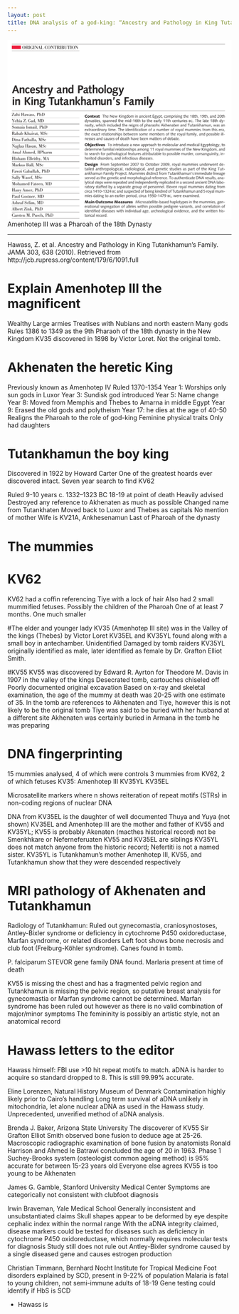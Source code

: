 ```yaml
---
layout: post
title: DNA analysis of a god-king: “Ancestry and Pathology in King Tutankhamun’s Family” by Zahi Hawass et al. 2010.
---
```


![A screenshot of the Hawass article showing the title, the full list of authors and part of the abstract.](/images/dna_godking/Hawass2010.png)
Amenhotep III was a Pharoah of the 18th Dynasty
<hr>
Hawass, Z. et al. Ancestry and Pathology in King Tutankhamun’s Family. JAMA 303, 638 (2010).
Retrieved from http://jcb.rupress.org/content/179/6/1091.full
<!--more-->

# Explain Amenhotep III the magnificent
Wealthy
Large armies
Treatises with Nubians and north eastern
Many gods
Rules 1386 to 1349 as the 9th Pharaoh of the 18th dynasty in the New Kingdom
KV35 discovered in 1898 by Victor Loret. Not the original tomb.

# Akhenaten the heretic King
Previously known as Amenhotep IV
Ruled 1370-1354
Year 1: Worships only sun gods in Luxor
Year 3: Sundisk god introduced
Year 5: Name change
Year 8: Moved from Memphis and Thebes to Amarna in middle Egypt
Year 9: Erased the old gods and polytheism
Year 17: he dies at the age of 40-50
Realigns the Pharoah to the role of god-king
Feminine physical traits
Only had daughters

# Tutankhamun the boy king
Discovered in 1922 by Howard Carter
One of the greatest hoards ever discovered intact.
Seven year search to find KV62

Ruled 9-10 years c. 1332–1323 BC
18-19 at point of death
Heavily advised
Destroyed any reference to Akhenaten as much as possible
Changed name from Tutankhaten
Moved back to Luxor and Thebes as capitals
No mention of mother
Wife is KV21A, Ankhesenamun
Last of Pharoah of the dynasty

# The mummies
# KV62
KV62 had a coffin referencing Tiye with a lock of hair
Also had 2 small mummified fetuses.  Possibly the children of the Pharoah
One of at least 7 months.
One much smaller


#The elder and younger lady
KV35 (Amenhotep III site) was in the Valley of the kings (Thebes) by Victor Loret
KV35EL  and KV35YL found along with a small boy in antechamber.
Unidentified
Damaged by tomb raiders
KV35YL originally identified as male, later identified as female by Dr. Grafton Elliot Smith.

#KV55
KV55 was discovered by Edward R. Ayrton for Theodore M. Davis in 1907 in the valley of the kings
Desecrated tomb, cartouches chiseled off
Poorly documented original excavation
Based on x-ray and skeletal examination, the age of the mummy at death was 20-25 with one estimate of 35.
In the tomb are references to Akhenaten and Tiye, however this is not likely to be the original tomb
Tiye was said to be buried with her husband at a different site
Akhenaten was certainly buried in Armana in the tomb he was preparing

# DNA fingerprinting
15 mummies analysed, 4 of which were controls
3 mummies from KV62, 2 of which fetuses
KV35:
Amenhotep III
KV35YL
KV35EL


Microsatellite markers where n shows reiteration of repeat motifs (STRs) in non-coding regions of nuclear DNA

DNA from KV35EL is the daughter of well documented Thuya and Yuya (not shown)
KV35EL and Amenhotep III are the mother and father of KV55 and KV35YL; KV55 is probably Akenaten (macthes historical record) not be Smenkhkare or Neferneferuaten
KV55 and KV35EL are siblings
KV35YL does not match anyone from the historic record; Nefertiti is not a named sister.
KV35YL is Tutankhamun’s mother
Amenhotep III, KV55, and Tutankhamun show that they were descended respectively

# MRI pathology of Akhenaten and Tutankhamun
Radiology of Tutankhamun:
Ruled out gynecomastia, craniosynostoses, Antley-Bixler syndrome or deficiency in cytochrome P450 oxidoreductase, Marfan syndrome, or related disorders
Left foot shows bone necrosis and club foot (Freiburg-Köhler syndrome). Canes found in tomb.

P. falciparum STEVOR gene family DNA found. Marlaria present at time of death

KV55 is missing the chest and has a fragmented pelvic region and Tutankhamun is missing the pelvic region, so putative breast analysis for gynecomastia or Marfan syndrome  cannot be determined.
Marfan syndrome has been ruled out however as there is no valid combination of major/minor symptoms
The femininity is possibly an artistic style, not an anatomical record

# Hawass letters to the editor

Hawass himself: FBI use >10 hit repeat motifs to match. aDNA is harder to acquire so standard dropped to 8. This is still 99.99% accurate.

Eline Lorenzen, Natural History Museum of Denmark
Contamination highly likely prior to Cairo’s handling
Long term survival of aDNA unlikely in mitochondria, let alone nuclear aDNA as used in the Hawass study. Unprecedented, unverified method of aDNA analysis.

Brenda J. Baker, Arizona State University
The discoverer of KV55 Sir Grafton Elliot Smith observed bone fusion to deduce age at 25-26. Macroscopic radiographic examination of bone fusion by anatomists Ronald Harrison and Ahmed le Batrawi concluded the age of 20 in 1963. Phase 1 Suchey-Brooks system (osteologist common ageing method) is 95% accurate for between 15-23 years old
Everyone else agrees KV55 is too young to be Akhenaten

James G. Gamble, Stanford University Medical Center
Symptoms are categorically not consistent with clubfoot diagnosis


Irwin Braveman, Yale Medical School
Generally inconsistent and unsubstantiated claims
Skull shapes appear to be deformed by eye despite cephalic index within the normal range
With the aDNA integrity claimed, disease markers could be tested for diseases such as deficiency in cytochrome P450 oxidoreductase, which normally requires molecular tests for diagnosis
Study still does not rule out Antley-Bixler syndrome caused by a single diseased gene and causes estrogen production

Christian Timmann, Bernhard Nocht Institute for Tropical Medicine
Foot disorders explained by SCD, present in 9-22% of population
Malaria is fatal to young children, not semi-immune adults of 18-19
Gene testing could identify if HbS is SCD













- Hawass is
